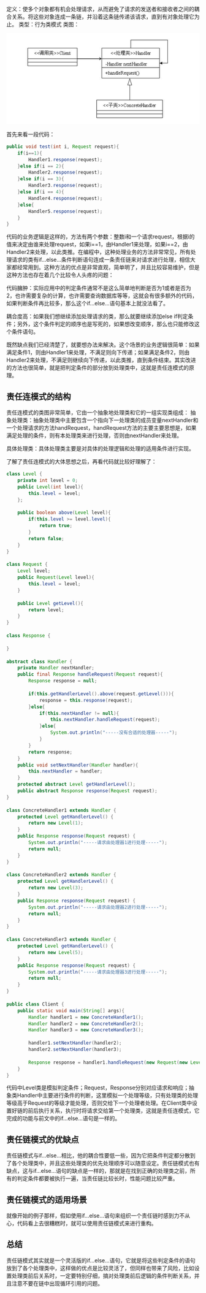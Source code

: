 定义：使多个对象都有机会处理请求，从而避免了请求的发送者和接收者之间的耦合关系。将这些对象连成一条链，并沿着这条链传递该请求，直到有对象处理它为止。
类型：行为类模式
类图：

![](../assets/designpattern10.jpg)

首先来看一段代码：

```java
public void test(int i, Request request){  
    if(i==1){  
        Handler1.response(request);  
    }else if(i == 2){  
        Handler2.response(request);  
    }else if(i == 3){  
        Handler3.response(request);  
    }else if(i == 4){  
        Handler4.response(request);  
    }else{  
        Handler5.response(request);  
    }  
}
```
代码的业务逻辑是这样的，方法有两个参数：整数i和一个请求request，根据i的值来决定由谁来处理request，如果i==1，由Handler1来处理，如果i==2，由Handler2来处理，以此类推。在编程中，这种处理业务的方法非常常见，所有处理请求的类有if…else…条件判断语句连成一条责任链来对请求进行处理，相信大家都经常用到。这种方法的优点是非常直观，简单明了，并且比较容易维护，但是这种方法也存在着几个比较令人头疼的问题：

代码臃肿：实际应用中的判定条件通常不是这么简单地判断是否为1或者是否为2，也许需要复杂的计算，也许需要查询数据库等等，这就会有很多额外的代码，如果判断条件再比较多，那么这个if…else…语句基本上就没法看了。

耦合度高：如果我们想继续添加处理请求的类，那么就要继续添加else if判定条件；另外，这个条件判定的顺序也是写死的，如果想改变顺序，那么也只能修改这个条件语句。

既然缺点我们已经清楚了，就要想办法来解决。这个场景的业务逻辑很简单：如果满足条件1，则由Handler1来处理，不满足则向下传递；如果满足条件2，则由Handler2来处理，不满足则继续向下传递，以此类推，直到条件结束。其实改进的方法也很简单，就是把判定条件的部分放到处理类中，这就是责任连模式的原理。

## 责任连模式的结构

责任连模式的类图非常简单，它由一个抽象地处理类和它的一组实现类组成：
抽象处理类：抽象处理类中主要包含一个指向下一处理类的成员变量nextHandler和一个处理请求的方法handRequest，handRequest方法的主要主要思想是，如果满足处理的条件，则有本处理类来进行处理，否则由nextHandler来处理。

具体处理类：具体处理类主要是对具体的处理逻辑和处理的适用条件进行实现。

了解了责任连模式的大体思想之后，再看代码就比较好理解了：

```java
class Level {  
    private int level = 0;  
    public Level(int level){  
        this.level = level;  
    };  

    public boolean above(Level level){  
        if(this.level >= level.level){  
            return true;  
        }  
        return false;  
    }  
}  

class Request {  
    Level level;  
    public Request(Level level){  
        this.level = level;  
    }  

    public Level getLevel(){  
        return level;  
    }  
}  

class Response {  

}  

abstract class Handler {  
    private Handler nextHandler;      
    public final Response handleRequest(Request request){  
        Response response = null;  

        if(this.getHandlerLevel().above(request.getLevel())){  
            response = this.response(request);  
        }else{  
            if(this.nextHandler != null){  
                this.nextHandler.handleRequest(request);  
            }else{  
                System.out.println("-----没有合适的处理器-----");  
            }  
        }  
        return response;  
    }  
    public void setNextHandler(Handler handler){  
        this.nextHandler = handler;  
    }  
    protected abstract Level getHandlerLevel();  
    public abstract Response response(Request request);  
}  

class ConcreteHandler1 extends Handler {  
    protected Level getHandlerLevel() {  
        return new Level(1);  
    }  
    public Response response(Request request) {  
        System.out.println("-----请求由处理器1进行处理-----");  
        return null;  
    }  
}  

class ConcreteHandler2 extends Handler {  
    protected Level getHandlerLevel() {  
        return new Level(3);  
    }  
    public Response response(Request request) {  
        System.out.println("-----请求由处理器2进行处理-----");  
        return null;  
    }  
}  

class ConcreteHandler3 extends Handler {  
    protected Level getHandlerLevel() {  
        return new Level(5);  
    }  
    public Response response(Request request) {  
        System.out.println("-----请求由处理器3进行处理-----");  
        return null;  
    }  
}  

public class Client {  
    public static void main(String[] args){  
        Handler handler1 = new ConcreteHandler1();  
        Handler handler2 = new ConcreteHandler2();  
        Handler handler3 = new ConcreteHandler3();  

        handler1.setNextHandler(handler2);  
        handler2.setNextHandler(handler3);  

        Response response = handler1.handleRequest(new Request(new Level(4)));  
    }  
}  
```
代码中Level类是模拟判定条件；Request，Response分别对应请求和响应；抽象类Handler中主要进行条件的判断，这里模拟一个处理等级，只有处理类的处理等级高于Request的等级才能处理，否则交给下一个处理者处理。在Client类中设置好链的前后执行关系，执行时将请求交给第一个处理类，这就是责任连模式，它完成的功能与前文中的if…else…语句是一样的。

## 责任链模式的优缺点

责任链模式与if…else…相比，他的耦合性要低一些，因为它把条件判定都分散到了各个处理类中，并且这些处理类的优先处理顺序可以随意设定。责任链模式也有缺点，这与if…else…语句的缺点是一样的，那就是在找到正确的处理类之前，所有的判定条件都要被执行一遍，当责任链比较长时，性能问题比较严重。

## 责任链模式的适用场景

就像开始的例子那样，假如使用if…else…语句来组织一个责任链时感到力不从心，代码看上去很糟糕时，就可以使用责任链模式来进行重构。

## 总结

责任链模式其实就是一个灵活版的if…else…语句，它就是将这些判定条件的语句放到了各个处理类中，这样做的优点是比较灵活了，但同样也带来了风险，比如设置处理类前后关系时，一定要特别仔细，搞对处理类前后逻辑的条件判断关系，并且注意不要在链中出现循环引用的问题。
